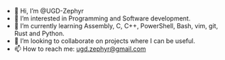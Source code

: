 - 👋 Hi, I’m @UGD-Zephyr
- 👀 I’m interested in Programming and Software development.
- 🌱 I’m currently learning Assembly, C, C++, PowerShell, Bash, vim, git, Rust and Python.
- 💞️ I’m looking to collaborate on projects where I can be useful.
- 📫 How to reach me: ugd.zephyr@gmail.com

<!---
UGD-Zephyr/UGD-Zephyr is a ✨ special ✨ repository because its `README.md` (this file) appears on your GitHub profile.
You can click the Preview link to take a look at your changes.
--->
